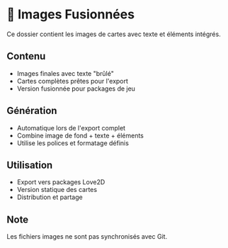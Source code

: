 # 🔗 Images Fusionnées

Ce dossier contient les images de cartes avec texte et éléments intégrés.

## Contenu

- Images finales avec texte "brûlé" 
- Cartes complètes prêtes pour l'export
- Version fusionnée pour packages de jeu

## Génération

- Automatique lors de l'export complet
- Combine image de fond + texte + éléments
- Utilise les polices et formatage définis

## Utilisation

- Export vers packages Love2D
- Version statique des cartes
- Distribution et partage

## Note

Les fichiers images ne sont pas synchronisés avec Git.
